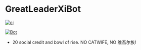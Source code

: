 # GreatLeaderXiBot
[![ci](https://github.com/temurka1/GreatLeaderXiBot/actions/workflows/publish.yml/badge.svg?branch=main)](https://github.com/temurka1/GreatLeaderXiBot/actions/workflows/publish.yml)

[![Bot](https://img.shields.io/badge/Telegram-2CA5E0?style=for-the-badge&logo=telegram&logoColor=white)](http://t.me/nzkmEEJfWkO9Adj9BJW4vg_bot)

+ 20 social credit and bowl of rise.
NO CATWIFE, NO 维吾尔族!